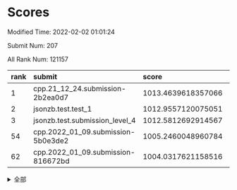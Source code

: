 # Scores

Modified Time: 2022-02-02 01:01:24

Submit Num: 207

All Rank Num: 121157

| rank |               submit               |       score        |       sigma        | pk_num |
| :--- | :--------------------------------- | :----------------- | :----------------- | :----- |
| 1    | cpp.21_12_24.submission-2b2ea0d7   | 1013.4639618357066 | 0.7972727225935436 | 2340   |
| 2    | jsonzb.test.test_1                 | 1012.9557120075051 | 0.8083376233182105 | 2340   |
| 3    | jsonzb.test.submission_level_4     | 1012.5812692914567 | 0.8144107048709753 | 2341   |
| 54   | cpp.2022_01_09.submission-5b0e3de2 | 1005.2460048960784 | 0.7051747588704129 | 2337   |
| 62   | cpp.2022_01_09.submission-816672bd | 1004.0317621158516 | 0.7268236198365517 | 2340   |


<details>
<summary>全部</summary>

| rank |                 submit                 |       score        |       sigma        | pk_num |
| :--- | :------------------------------------- | :----------------- | :----------------- | :----- |
| 1    | cpp.21_12_24.submission-2b2ea0d7       | 1013.4639618357066 | 0.7972727225935436 | 2340   |
| 2    | jsonzb.test.test_1                     | 1012.9557120075051 | 0.8083376233182105 | 2340   |
| 3    | jsonzb.test.submission_level_4         | 1012.5812692914567 | 0.8144107048709753 | 2341   |
| 4    | gobigger.level_3.submission_level_3_25 | 1012.4758954389839 | 0.8109833144423831 | 2338   |
| 5    | gobigger.level_3.submission_level_3_18 | 1011.9021046700359 | 0.7881430452577991 | 2344   |
| 6    | gobigger.level_3.submission_level_3_24 | 1011.6665648591585 | 0.771889366922439  | 2340   |
| 7    | gobigger.level_3.submission_level_3_13 | 1011.5474317435468 | 0.785072444354865  | 2340   |
| 8    | gobigger.level_3.submission_level_3_26 | 1011.2031610992133 | 0.7532819889216116 | 2344   |
| 9    | gobigger.level_3.submission_level_3_17 | 1011.1394505488613 | 0.761861471949964  | 2342   |
| 10   | gobigger.level_3.submission_level_3_36 | 1011.0430995902445 | 0.7843996918456505 | 2340   |
| 11   | gobigger.level_3.submission_level_3_49 | 1010.9688061455305 | 0.7701544235830252 | 2343   |
| 12   | gobigger.level_3.submission_level_3_40 | 1010.9578014447811 | 0.7788111756733805 | 2345   |
| 13   | gobigger.level_3.submission_level_3_12 | 1010.8916657118289 | 0.7592232494610758 | 2341   |
| 14   | gobigger.level_3.submission_level_3_44 | 1010.5457619489205 | 0.7807214525282177 | 2342   |
| 15   | gobigger.level_3.submission_level_3_43 | 1010.4559588413405 | 0.765328011809151  | 2341   |
| 16   | gobigger.level_3.submission_level_3_39 | 1010.4070200291362 | 0.767432265478181  | 2346   |
| 17   | gobigger.level_3.submission_level_3_23 | 1010.3595242978747 | 0.7689251146624054 | 2342   |
| 18   | gobigger.level_3.submission_level_3_7  | 1010.3306248271781 | 0.7775783927900406 | 2343   |
| 19   | gobigger.level_3.submission_level_3_14 | 1010.207955743872  | 0.7590360302405854 | 2340   |
| 20   | gobigger.level_3.submission_level_3_37 | 1010.2023829316587 | 0.7638757593332025 | 2341   |
| 21   | gobigger.level_3.submission_level_3_2  | 1010.1762390091525 | 0.7778453057926276 | 2336   |
| 22   | gobigger.level_3.submission_level_3_31 | 1010.1592351827242 | 0.7441404749330106 | 2345   |
| 23   | gobigger.level_3.submission_level_3_5  | 1010.0832715976236 | 0.7760676594640534 | 2339   |
| 24   | gobigger.level_3.submission_level_3_15 | 1009.9145314501524 | 0.7658344175914931 | 2343   |
| 25   | gobigger.level_3.submission_level_3_48 | 1009.8631798162581 | 0.7755092123285265 | 2339   |
| 26   | gobigger.level_3.submission_level_3_19 | 1009.8511076388099 | 0.7634609915783166 | 2340   |
| 27   | gobigger.level_3.submission_level_3_16 | 1009.7496652467919 | 0.7385522642813608 | 2342   |
| 28   | gobigger.level_3.submission_level_3_32 | 1009.6151879088617 | 0.7638493661440562 | 2341   |
| 29   | gobigger.level_3.submission_level_3_27 | 1009.5697624696647 | 0.7505994805627219 | 2340   |
| 30   | gobigger.level_3.submission_level_3_0  | 1009.541445133374  | 0.7459900948830575 | 2341   |
| 31   | gobigger.level_3.submission_level_3_45 | 1009.5192868380823 | 0.7536487541867939 | 2336   |
| 32   | gobigger.level_3.submission_level_3_33 | 1009.471742832423  | 0.7485854461887871 | 2332   |
| 33   | gobigger.level_3.submission_level_3_10 | 1009.4711653661426 | 0.7498016532277713 | 2344   |
| 34   | gobigger.level_3.submission_level_3_8  | 1009.4446989742795 | 0.7470222426446566 | 2344   |
| 35   | gobigger.level_3.submission_level_3_42 | 1009.4412268745893 | 0.7492983078684242 | 2342   |
| 36   | gobigger.level_3.submission_level_3_11 | 1009.418748336195  | 0.7422014870160906 | 2343   |
| 37   | gobigger.level_3.submission_level_3_38 | 1009.2254797170083 | 0.7692415676862524 | 2342   |
| 38   | gobigger.level_3.submission_level_3_41 | 1009.1821358513974 | 0.7514687186864071 | 2346   |
| 39   | gobigger.level_3.submission_level_3_20 | 1009.1111492828786 | 0.7495907782970194 | 2344   |
| 40   | gobigger.level_3.submission_level_3_46 | 1009.1046216924605 | 0.7690342662320613 | 2340   |
| 41   | gobigger.level_3.submission_level_3_21 | 1009.067208340495  | 0.7556161171371233 | 2340   |
| 42   | gobigger.level_3.submission_level_3_1  | 1009.0643570942052 | 0.7433140958983487 | 2344   |
| 43   | gobigger.level_3.submission_level_3_29 | 1009.0420097193456 | 0.7336658412295425 | 2341   |
| 44   | gobigger.level_3.submission_level_3_30 | 1008.9765965023984 | 0.7400385511293661 | 2341   |
| 45   | gobigger.level_3.submission_level_3_47 | 1008.9295636927355 | 0.7551648921887192 | 2345   |
| 46   | gobigger.level_3.submission_level_3_28 | 1008.8755296053282 | 0.7430474462855657 | 2342   |
| 47   | gobigger.level_3.submission_level_3_4  | 1008.8401781744219 | 0.7359741838892832 | 2345   |
| 48   | gobigger.level_3.submission_level_3_22 | 1008.7802614861495 | 0.741334427475942  | 2341   |
| 49   | gobigger.level_3.submission_level_3_34 | 1008.7498269904708 | 0.7528780405915089 | 2342   |
| 50   | gobigger.level_3.submission_level_3_6  | 1008.6326182831201 | 0.7448778657360026 | 2344   |
| 51   | gobigger.level_3.submission_level_3_3  | 1008.622192051362  | 0.7586152487926328 | 2346   |
| 52   | gobigger.level_3.submission_level_3_35 | 1008.6173853035367 | 0.7601492297368837 | 2346   |
| 53   | gobigger.level_3.submission_level_3_9  | 1008.5415338232485 | 0.7519658235044311 | 2346   |
| 54   | cpp.2022_01_09.submission-5b0e3de2     | 1005.2460048960784 | 0.7051747588704129 | 2337   |
| 55   | gobigger.level_1.submission_level_1_1  | 1004.5579150248619 | 0.7173949015894303 | 2343   |
| 56   | gobigger.level_1.submission_level_1_47 | 1004.2211605236711 | 0.7190570675928735 | 2341   |
| 57   | gobigger.level_1.submission_level_1_27 | 1004.2116560233659 | 0.7250472497201371 | 2343   |
| 58   | gobigger.level_1.submission_level_1_44 | 1004.1630768708482 | 0.7133361219353993 | 2335   |
| 59   | gobigger.level_1.submission_level_1_40 | 1004.1090249080253 | 0.7246808492037968 | 2341   |
| 60   | gobigger.level_1.submission_level_1_21 | 1004.093981315102  | 0.7198824305551808 | 2343   |
| 61   | gobigger.level_1.submission_level_1_18 | 1004.0513037034948 | 0.7158423235438494 | 2341   |
| 62   | cpp.2022_01_09.submission-816672bd     | 1004.0317621158516 | 0.7268236198365517 | 2340   |
| 63   | gobigger.level_1.submission_level_1_36 | 1004.0242696271167 | 0.721534269479514  | 2339   |
| 64   | gobigger.level_1.submission_level_1_41 | 1003.9514935114705 | 0.720429745567846  | 2344   |
| 65   | gobigger.level_1.submission_level_1_39 | 1003.883982148137  | 0.7243204689985457 | 2341   |
| 66   | gobigger.level_1.submission_level_1_34 | 1003.8017568110384 | 0.7221372532893722 | 2340   |
| 67   | gobigger.level_1.submission_level_1_22 | 1003.7365027147104 | 0.7285131241720615 | 2340   |
| 68   | gobigger.level_1.submission_level_1_10 | 1003.6753124609082 | 0.7194749514153845 | 2340   |
| 69   | gobigger.level_1.submission_level_1_37 | 1003.6745790068505 | 0.7172040211451537 | 2344   |
| 70   | gobigger.level_1.submission_level_1_25 | 1003.6570926643635 | 0.7300192319602264 | 2346   |
| 71   | gobigger.level_1.submission_level_1_23 | 1003.6207156635124 | 0.7126332523110211 | 2340   |
| 72   | gobigger.level_1.submission_level_1_46 | 1003.5910603861533 | 0.7135925292003624 | 2347   |
| 73   | gobigger.level_1.submission_level_1_2  | 1003.5446628467637 | 0.7138215656816682 | 2338   |
| 74   | gobigger.level_1.submission_level_1_16 | 1003.5307382037153 | 0.7176733235674242 | 2338   |
| 75   | gobigger.level_1.submission_level_1_42 | 1003.4942793536503 | 0.7090405116214811 | 2348   |
| 76   | gobigger.level_1.submission_level_1_30 | 1003.4750174848384 | 0.7161314687767825 | 2346   |
| 77   | gobigger.level_1.submission_level_1_49 | 1003.4728652961953 | 0.7038797877760009 | 2343   |
| 78   | gobigger.level_1.submission_level_1_3  | 1003.4398158783254 | 0.7116323027846666 | 2337   |
| 79   | gobigger.level_1.submission_level_1_38 | 1003.4076641083028 | 0.7198580991658313 | 2343   |
| 80   | gobigger.level_1.submission_level_1_24 | 1003.3798540116096 | 0.7147780079101659 | 2344   |
| 81   | gobigger.level_1.submission_level_1_5  | 1003.3740506205295 | 0.7174553612187307 | 2340   |
| 82   | gobigger.level_1.submission_level_1_29 | 1003.3707501888161 | 0.7195021779360055 | 2338   |
| 83   | gobigger.level_1.submission_level_1_13 | 1003.3635746659717 | 0.710070341997252  | 2339   |
| 84   | gobigger.level_1.submission_level_1_32 | 1003.2985481873563 | 0.7095163787265727 | 2342   |
| 85   | gobigger.level_1.submission_level_1_43 | 1003.2458392265941 | 0.7064919200743686 | 2338   |
| 86   | gobigger.level_1.submission_level_1_26 | 1003.1302264441844 | 0.7169580093298145 | 2340   |
| 87   | gobigger.level_1.submission_level_1_45 | 1003.1085946670262 | 0.7112222133161779 | 2341   |
| 88   | gobigger.level_1.submission_level_1_6  | 1003.0797596461404 | 0.7111067305724134 | 2343   |
| 89   | gobigger.level_1.submission_level_1_7  | 1003.0759491810378 | 0.7168149577415905 | 2341   |
| 90   | gobigger.level_1.submission_level_1_12 | 1003.0688004404744 | 0.707301989490459  | 2348   |
| 91   | gobigger.level_1.submission_level_1_35 | 1002.9936654259476 | 0.7197840949698278 | 2337   |
| 92   | gobigger.level_1.submission_level_1_48 | 1002.9327205818963 | 0.7279575496921723 | 2342   |
| 93   | gobigger.level_1.submission_level_1_15 | 1002.9057543291262 | 0.7214260208494805 | 2342   |
| 94   | gobigger.level_1.submission_level_1_9  | 1002.8836526685684 | 0.7191818579150148 | 2342   |
| 95   | gobigger.level_1.submission_level_1_14 | 1002.846746257236  | 0.7341556890665644 | 2343   |
| 96   | gobigger.level_1.submission_level_1_19 | 1002.7753639992991 | 0.7073609122156449 | 2342   |
| 97   | gobigger.level_1.submission_level_1_4  | 1002.7593784965648 | 0.7051104499359092 | 2342   |
| 98   | gobigger.level_1.submission_level_1_31 | 1002.6384188257442 | 0.7205328554270378 | 2344   |
| 99   | gobigger.level_1.submission_level_1_0  | 1002.6370993769103 | 0.7096127193571283 | 2344   |
| 100  | gobigger.level_1.submission_level_1_8  | 1002.5195112132842 | 0.7028304112131147 | 2341   |
| 101  | gobigger.level_1.submission_level_1_17 | 1002.4724205558135 | 0.7127807507832925 | 2342   |
| 102  | gobigger.level_1.submission_level_1_11 | 1002.158870363491  | 0.7066496980803368 | 2338   |
| 103  | gobigger.level_1.submission_level_1_33 | 1002.0322833492115 | 0.7127026210059748 | 2339   |
| 104  | gobigger.level_1.submission_level_1_28 | 1001.8860377607024 | 0.7143517891928686 | 2346   |
| 105  | gobigger.level_1.submission_level_1_20 | 1001.7012632318027 | 0.7098878048648939 | 2344   |
| 106  | gobigger.random.submission_random_32   | 997.92688106734    | 0.7079037010081307 | 2339   |
| 107  | gobigger.random.submission_random_49   | 997.1174141067355  | 0.7120576181176858 | 2341   |
| 108  | gobigger.random.submission_random_1    | 997.067489059299   | 0.703936710714375  | 2345   |
| 109  | gobigger.random.submission_random_36   | 997.0212846314346  | 0.6996720961851824 | 2341   |
| 110  | gobigger.random.submission_random_14   | 996.9628542825383  | 0.7061746318951769 | 2343   |
| 111  | gobigger.random.submission_random_47   | 996.8785636985173  | 0.7041035464743162 | 2342   |
| 112  | gobigger.random.submission_random_46   | 996.85576805321    | 0.7179691953981269 | 2333   |
| 113  | gobigger.random.submission_random_24   | 996.8016687835483  | 0.7000169995537145 | 2341   |
| 114  | gobigger.random.submission_random_26   | 996.7135161093807  | 0.7065305533229332 | 2341   |
| 115  | gobigger.random.submission_random_43   | 996.6951470385599  | 0.6996646330717287 | 2342   |
| 116  | gobigger.random.submission_random_42   | 996.6856145940752  | 0.7088513472008111 | 2344   |
| 117  | gobigger.random.submission_random_4    | 996.6619242497783  | 0.7117630865910427 | 2341   |
| 118  | gobigger.random.submission_random_40   | 996.5653103536888  | 0.7181929540066594 | 2337   |
| 119  | gobigger.random.submission_random_33   | 996.4866518686521  | 0.7029084469357862 | 2340   |
| 120  | gobigger.random.submission_random_0    | 996.4799113484203  | 0.7005162389123644 | 2339   |
| 121  | gobigger.random.submission_random_10   | 996.4638570723258  | 0.7136272772810283 | 2341   |
| 122  | gobigger.random.submission_random_29   | 996.352111162976   | 0.7089978330254016 | 2340   |
| 123  | gobigger.random.submission_random_23   | 996.1964454689565  | 0.7102673353573282 | 2342   |
| 124  | gobigger.random.submission_random_34   | 996.040611551669   | 0.7132067598572321 | 2337   |
| 125  | gobigger.random.submission_random_18   | 996.0358959312402  | 0.7173764033705002 | 2341   |
| 126  | gobigger.random.submission_random_7    | 996.020602757551   | 0.7102918456186675 | 2340   |
| 127  | gobigger.random.submission_random_5    | 996.0020389516005  | 0.7181669008519741 | 2335   |
| 128  | gobigger.random.submission_random_39   | 995.9762676026381  | 0.7025385042743716 | 2338   |
| 129  | gobigger.random.submission_random_20   | 995.9595683606188  | 0.7126832599650296 | 2340   |
| 130  | gobigger.random.submission_random_41   | 995.926363272203   | 0.7113889319473989 | 2342   |
| 131  | gobigger.random.submission_random_44   | 995.8988591506086  | 0.7236806573128285 | 2346   |
| 132  | gobigger.random.submission_random_28   | 995.7972835514645  | 0.7105986313394794 | 2337   |
| 133  | gobigger.random.submission_random_15   | 995.7816960206762  | 0.7218608529764943 | 2337   |
| 134  | gobigger.random.submission_random_11   | 995.7200816509697  | 0.6985045144249141 | 2338   |
| 135  | gobigger.random.submission_random_12   | 995.7164064983263  | 0.7058125843993386 | 2341   |
| 136  | gobigger.random.submission_random_27   | 995.7081133290544  | 0.6999567392468637 | 2343   |
| 137  | gobigger.random.submission_random_48   | 995.692297868307   | 0.7170124130649811 | 2333   |
| 138  | gobigger.random.submission_random_22   | 995.6564413397948  | 0.7288051914957614 | 2342   |
| 139  | gobigger.random.submission_random_19   | 995.594501903053   | 0.7044406244147782 | 2340   |
| 140  | gobigger.random.submission_random_37   | 995.5865641902844  | 0.7112535466317326 | 2339   |
| 141  | gobigger.random.submission_random_35   | 995.3984346818424  | 0.7065828683342699 | 2343   |
| 142  | gobigger.random.submission_random_45   | 995.329611722518   | 0.7229599329124421 | 2342   |
| 143  | gobigger.random.submission_random_17   | 995.2169353720918  | 0.7239672412016539 | 2342   |
| 144  | gobigger.random.submission_random_38   | 995.1921391503241  | 0.712128316948279  | 2337   |
| 145  | gobigger.random.submission_random_2    | 995.1575802999513  | 0.7237269120916568 | 2345   |
| 146  | gobigger.random.submission_random_8    | 995.1524027540856  | 0.7159725680482218 | 2342   |
| 147  | gobigger.random.submission_random_6    | 995.058680615207   | 0.7094082832949136 | 2340   |
| 148  | gobigger.random.submission_random_31   | 994.9614246980003  | 0.7093598146061544 | 2339   |
| 149  | gobigger.random.submission_random_9    | 994.9137611544761  | 0.7274281255194991 | 2337   |
| 150  | gobigger.random.submission_random_16   | 994.8981048813829  | 0.7195687333351168 | 2340   |
| 151  | gobigger.random.submission_random_25   | 994.5454404607004  | 0.7092801849435666 | 2342   |
| 152  | gobigger.random.submission_random_3    | 994.5368258549518  | 0.7251508144096747 | 2346   |
| 153  | gobigger.random.submission_random_30   | 994.5294062858172  | 0.7397119335304225 | 2341   |
| 154  | gobigger.random.submission_random_13   | 994.4768856960703  | 0.7209123376968751 | 2342   |
| 155  | gobigger.random.submission_random_21   | 994.2238443837211  | 0.7028143611172581 | 2341   |
| 156  | gobigger.level_2.submission_level_2_49 | 993.9770847732482  | 0.7383767711119048 | 2342   |
| 157  | gobigger.level_2.submission_level_2_27 | 993.8639225660903  | 0.7393984002094726 | 2343   |
| 158  | gobigger.level_2.submission_level_2_39 | 993.7134655704027  | 0.7353924034374368 | 2345   |
| 159  | gobigger.level_2.submission_level_2_23 | 993.4908034836143  | 0.7227739155743687 | 2337   |
| 160  | gobigger.level_2.submission_level_2_25 | 993.3925295043258  | 0.7301503051387679 | 2345   |
| 161  | gobigger.level_2.submission_level_2_42 | 993.3038326800882  | 0.7388666795383527 | 2342   |
| 162  | gobigger.level_2.submission_level_2_6  | 993.0315205108791  | 0.7395271765698048 | 2344   |
| 163  | gobigger.level_2.submission_level_2_1  | 992.9998609081882  | 0.7277633477755074 | 2339   |
| 164  | gobigger.level_2.submission_level_2_15 | 992.9698161092484  | 0.7348213594194349 | 2337   |
| 165  | gobigger.level_2.submission_level_2_17 | 992.9270822090795  | 0.7242591403658397 | 2337   |
| 166  | gobigger.level_2.submission_level_2_21 | 992.8488995169472  | 0.7426445894029496 | 2342   |
| 167  | gobigger.level_2.submission_level_2_2  | 992.8341378863541  | 0.740716543097934  | 2339   |
| 168  | gobigger.level_2.submission_level_2_33 | 992.8148159273861  | 0.737543742092146  | 2340   |
| 169  | gobigger.level_2.submission_level_2_3  | 992.6632766444103  | 0.7424090191243266 | 2342   |
| 170  | gobigger.level_2.submission_level_2_41 | 992.6555860078748  | 0.7311854068463004 | 2342   |
| 171  | gobigger.level_2.submission_level_2_38 | 992.6386814475868  | 0.7327513992029324 | 2339   |
| 172  | gobigger.level_2.submission_level_2_36 | 992.6263460160424  | 0.7473933854231734 | 2340   |
| 173  | gobigger.level_2.submission_level_2_34 | 992.6254062473312  | 0.7596469338991119 | 2348   |
| 174  | gobigger.level_2.submission_level_2_46 | 992.3032850807024  | 0.7670218404600158 | 2341   |
| 175  | gobigger.level_2.submission_level_2_30 | 992.2423729822921  | 0.7441145107473217 | 2342   |
| 176  | gobigger.level_2.submission_level_2_26 | 992.2170918212847  | 0.7440805551824474 | 2342   |
| 177  | gobigger.level_2.submission_level_2_35 | 992.1375489876418  | 0.751298504261844  | 2346   |
| 178  | gobigger.level_2.submission_level_2_19 | 992.0647496703384  | 0.7327246105431467 | 2342   |
| 179  | gobigger.level_2.submission_level_2_43 | 992.0082157076982  | 0.7484830346456847 | 2340   |
| 180  | gobigger.level_2.submission_level_2_37 | 991.9817001184788  | 0.7466407337186847 | 2342   |
| 181  | gobigger.level_2.submission_level_2_20 | 991.9581918374874  | 0.7712708366956338 | 2341   |
| 182  | gobigger.level_2.submission_level_2_48 | 991.9063019207433  | 0.7479836709099875 | 2340   |
| 183  | gobigger.level_2.submission_level_2_29 | 991.8832825661032  | 0.742649748122085  | 2345   |
| 184  | gobigger.level_2.submission_level_2_8  | 991.7986341781269  | 0.7695227655392846 | 2343   |
| 185  | gobigger.level_2.submission_level_2_11 | 991.7952607089902  | 0.7473171553298246 | 2340   |
| 186  | gobigger.level_2.submission_level_2_44 | 991.7683574835081  | 0.7282638246889922 | 2341   |
| 187  | gobigger.level_2.submission_level_2_22 | 991.7449681670073  | 0.7440107384266851 | 2339   |
| 188  | gobigger.level_2.submission_level_2_45 | 991.6896423024759  | 0.7272420305430723 | 2345   |
| 189  | gobigger.level_2.submission_level_2_40 | 991.5997517624648  | 0.7385983861109034 | 2340   |
| 190  | gobigger.level_2.submission_level_2_5  | 991.5528853996813  | 0.7407337421487905 | 2339   |
| 191  | gobigger.level_2.submission_level_2_0  | 991.5249631480424  | 0.7742605111432662 | 2338   |
| 192  | gobigger.level_2.submission_level_2_14 | 991.5062719197598  | 0.7522504453782762 | 2340   |
| 193  | gobigger.level_2.submission_level_2_24 | 991.4762095874769  | 0.7537438601223396 | 2343   |
| 194  | gobigger.level_2.submission_level_2_13 | 991.3878251355023  | 0.7526741421053041 | 2343   |
| 195  | gobigger.level_2.submission_level_2_4  | 991.256331016839   | 0.7337789665442888 | 2341   |
| 196  | gobigger.level_2.submission_level_2_28 | 991.2405279952046  | 0.7645088415758318 | 2342   |
| 197  | gobigger.level_2.submission_level_2_32 | 991.0419123212552  | 0.7670524944408853 | 2337   |
| 198  | gobigger.level_2.submission_level_2_16 | 991.0245784552802  | 0.7456069145592534 | 2342   |
| 199  | gobigger.level_2.submission_level_2_31 | 991.0195526551482  | 0.7476260281264474 | 2342   |
| 200  | gobigger.level_2.submission_level_2_18 | 990.7722179060087  | 0.7667122956670428 | 2343   |
| 201  | gobigger.level_2.submission_level_2_12 | 990.749840265658   | 0.7566966773035836 | 2340   |
| 202  | gobigger.level_2.submission_level_2_10 | 990.4090681584494  | 0.7459550029194627 | 2341   |
| 203  | gobigger.level_2.submission_level_2_9  | 990.3404648144276  | 0.7616156256237135 | 2336   |
| 204  | gobigger.level_2.submission_level_2_7  | 990.062965082807   | 0.7761238088336415 | 2338   |
| 205  | gobigger.level_2.submission_level_2_47 | 990.0354315374145  | 0.7837368376362198 | 2342   |
| 206  | gobigger.none.submission_none_1        | 978.1191515311444  | 1.2479590866914434 | 2337   |
| 207  | gobigger.none.submission_none_0        | 976.8243126278161  | 1.3601712549997482 | 2340   |

</details>